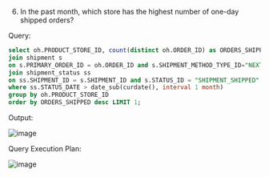 6. In the past month, which store has the highest number of one-day shipped orders?

Query:
```sql
select oh.PRODUCT_STORE_ID, count(distinct oh.ORDER_ID) as ORDERS_SHIPPED from order_header oh 
join shipment s
on s.PRIMARY_ORDER_ID = oh.ORDER_ID and s.SHIPMENT_METHOD_TYPE_ID="NEXT_DAY"
join shipment_status ss
on ss.SHIPMENT_ID = s.SHIPMENT_ID and s.STATUS_ID = "SHIPMENT_SHIPPED"
where ss.STATUS_DATE > date_sub(curdate(), interval 1 month)
group by oh.PRODUCT_STORE_ID
order by ORDERS_SHIPPED desc LIMIT 1;
```
Output:

![image](https://github.com/Sandesh3003/TrainingAssignment/assets/77960808/75004055-5d3b-4d1d-809c-8d4524d695db)

Query Execution Plan:

![image](https://github.com/Sandesh3003/TrainingAssignment/assets/77960808/05514b19-7701-4318-8e50-2009556bde64)
